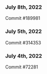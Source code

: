 ### July 8th, 2022

Commit #189981

### July 5th, 2022

Commit #314353


### July 4th, 2022

Commit #72281
